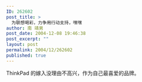 ```yaml
---
ID: 262602
post_title: >
  为联想喝彩，力争用行动支持，嘿嘿
author: 南 靖男
post_date: 2004-12-08 19:46:38
post_excerpt: ""
layout: post
permalink: 2004/12/262602
published: true
---
```

ThinkPad 的嫁入没理由不高兴，作为自己最喜爱的品牌。